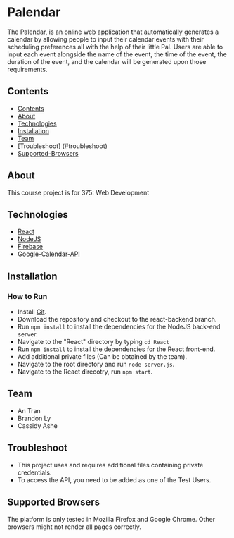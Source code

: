 # Palendar 
The Palendar, is an online web application that automatically generates a calendar by allowing people to input their calendar events with their scheduling preferences all with the help of their little Pal. Users are able to input each event alongside the name of the event, the time of the event, the duration of the event, and the calendar will be generated upon those requirements.

## Contents
- [Contents](#contents)
- [About](#about)
- [Technologies](#technologies)
- [Installation](#installation)
- [Team](#team)
- [Troubleshoot] (#troubleshoot)
- [Supported-Browsers](#supported-browsers)

## About
This course project is for 375: Web Development

## Technologies
- [React](https://reactjs.org)
- [NodeJS](https://nodejs.org/en/)
- [Firebase](https://firebase.google.com)
- [Google-Calendar-API](https://developers.google.com/calendar/api)

## Installation
### How to Run
- Install [Git](https://git-scm.com).
- Download the repository and checkout to the react-backend branch.
- Run ```npm install``` to install the dependencies for the NodeJS back-end server.
- Navigate to the "React" directory by typing ```cd React```
- Run ```npm install``` to install the dependencies for the React front-end.
- Add additional private files (Can be obtained by the team).
- Navigate to the root directory and run ```node server.js```.
- Navigate to the React direcotry, run ```npm start```.

## Team
- An Tran
- Brandon Ly
- Cassidy Ashe

## Troubleshoot
- This project uses and requires additional files containing private credentials.
- To access the API, you need to be added as one of the Test Users.

## Supported Browsers
The platform is only tested in Mozilla Firefox and Google Chrome. Other browsers might not render all pages correctly.
